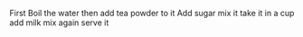 First Boil the water
then add tea powder to it 
Add sugar 
mix it
take it in a cup
add milk
mix again
serve it





